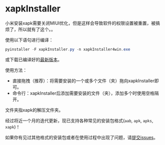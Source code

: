 # xapkInstaller
小米安装xapk需要关闭MIUI优化，但是这样会导致软件的权限设置被重置，被搞烦了，所以就有了这个。。  

使用以下语句进行编译：
```powershell
pyinstaller -F xapkInstaller.py -n xapkInstaller4win.exe
```
或下载已编译好的[最新版本](https://github.com/adhu2018/xapkInstaller/releases/latest)。

使用方法：
- 直接拖拽（推荐）：将需要安装的一个或多个文件（夹）拖向xapkInstaller即可。
- 命令行：xapkInstaller后添加需要安装的文件（夹），添加多个时使用空格隔开。

文件夹指xapk的解压文件夹。

经过将近一个月的迭代更新，现已支持各种常见的安装包格式(`aab`, `apk`, `apks`, `xapk`)！

如果你有见过其他格式的安装包或者在使用过程中出现了问题，请[提交issues](https://github.com/adhu2018/xapkInstaller/issues/new)。
